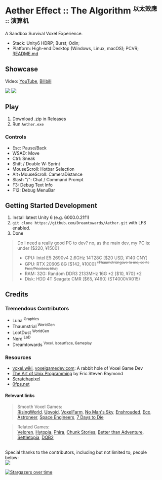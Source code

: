 ﻿
# Aether Effect :: The Algorithm <small><sup>以太效應 :: 演算机</sup></small>

A Sandbox Survival Voxel Experience.

- Stack: Unity6 HDRP; Burst; Odin;
- Platform: High-end Desktop (Windows, Linux, macOS); PCVR; 
[README.md](../Rust/Ethertum/README.md)

## Showcase

Video: [YouTube](https://www.youtube.com/watch?v=ZHfLAT47AXk), [Bilibili]()

![](https://github.com/Dreamtowards/Aether/releases/download/aether-0.1.1-2024.09d/screenshot-20241001-1915227.png)
![](https://github.com/Dreamtowards/Aether/releases/download/aether-0.1.1-2024.09d/screenshot-20240928-114913.png)

## Play

1. Download .zip in Releases
2. Run `Aether.exe`


### Controls

- Esc: Pause/Back
- WSAD: Move
- Ctrl: Sneak
- Shift / Double W: Sprint
- MouseScroll: Hotbar Selection
- Alt+MouseScroll: CameraDistance
- Slash "/": Chat / Command Prompt
- F3: Debug Text Info
- F12: Debug MenuBar

## Getting Started Development

1. Install latest Unity 6 (e.g. 6000.0.21f1)
2. `git clone https://github.com/Dreamtowards/Aether.git` with LFS enabled.
3. Done

> Do I need a really good PC to dev? no, as the main dev, my PC is: under [$220, ¥1500]
> - CPU: Intel E5 2690v4 2.6GHz 14T28C [$20 USD, ¥140 CNY]
> - GPU: RTX 2060S 8G [$142, ¥1000] <sup><del>(Thaumstrial gave to me, so its Free/Priceless hha)</del></sup>
> - RAM: 32G: Random DDR3 2133MHz 16G *2 [$10, ¥70] *2
> - Disk: HDD 4T Seagate CMR [$65, ¥460] (ST4000VX015)


## Credits

### Tremendous<!--Transcendental--> Contributors

- Luna <sup>Graphics</sup>
- Thaumstrial <sup>WorldGen</sup>
- LootDust <sup>WorldGen</sup>
- Nerd <sup>LoD</sup>
- Dreamtowards <sup>Voxel, Isosurface, Gameplay</sup>

### Resources

- [voxel.wiki](https://voxel.wiki), [voxelgamedev.com](https://voxelgamedev.com): A rabbit hole of Voxel Game Dev
- [The Art of Unix Programming](http://www.catb.org/esr/writings/taoup/html/) by Eric Steven Raymond
- [Scratchapixel](https://www.scratchapixel.com/)
- [0fps.net](https://0fps.net/)

<!-- - [OpenGameArt.org](//OpenGameArt.org): 3D Models -->

#### Relevant links

> Smooth Voxel Games:  
[RisingWorld](https://www.rising-world.net/),
[Upvoid](https://upvoid.com/),
[VoxelFarm](https://procworld.blogspot.com/2010/11/from-voxels-to-polygons.html),
[No Man's Sky](https://www.nomanssky.com/),
[Enshrouded](https://enshrouded.com/),
[Eco](https://play.eco/),
[Astroneer](https://store.steampowered.com/app/361420/ASTRONEER/),
[Space Engineers](https://www.spaceengineersgame.com/),
[7 Days to Die](https://7daystodie.com/)

> Related Games:  
[Veloren](https://veloren.net/),
[Hytopia](https://creators.hytopia.com/docs/about-hytopia),
[Phira](https://phira.moe/),
[Chunk Stories](https://web.archive.org/web/20201107224030/http://chunkstories.xyz/blog/a-note-on-descriptor-indexing/),
[Better than Adventure](),
[Settletopia](https://www.youtube.com/watch?v=BGX6olxzjyA),
[DQB2](https://store.steampowered.com/app/1072420/DRAGON_QUEST_BUILDERS_2/)

<br>
Special thanks to the contributors, including but not limited to, people below:   
<br>
<a href="https://github.com/Dreamtowards/Aether/graphs/contributors">
  <img src="https://contrib.rocks/image?repo=Dreamtowards/Aether" />
</a>

[![Stargazers over time](https://starchart.cc/Dreamtowards/Aether.svg?variant=adaptive)](https://starchart.cc/Dreamtowards/Aether)
